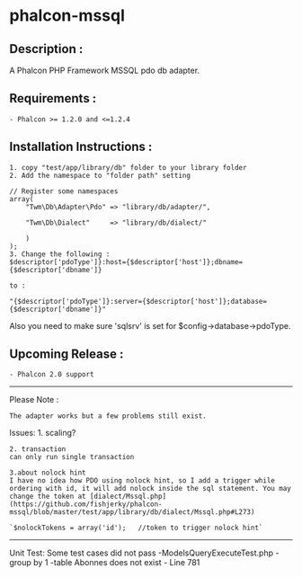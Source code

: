 phalcon-mssql
=============

## Description :

A Phalcon PHP Framework MSSQL pdo db adapter.

## Requirements :
    - Phalcon >= 1.2.0 and <=1.2.4

## Installation Instructions :
    1. copy "test/app/library/db" folder to your library folder
    2. Add the namespace to "folder path" setting

    // Register some namespaces
    array(
		"Twm\Db\Adapter\Pdo" => "library/db/adapter/",

		"Twm\Db\Dialect"     => "library/db/dialect/"

		)
	);
    3. Change the following :
	$descriptor['pdoType']}:host={$descriptor['host']};dbname={$descriptor['dbname']}

	to :

    "{$descriptor['pdoType']}:server={$descriptor['host']};database={$descriptor['dbname']}"

Also you need to make sure 'sqlsrv' is set for $config->database->pdoType. 

## Upcoming Release :
    - Phalcon 2.0 support

---

Please Note :

	The adapter works but a few problems still exist.

Issues:
    1. scaling?

    2. transaction
	can only run single transaction

    3.about nolock hint
	I have no idea how PDO using nolock hint, so I add a trigger while ordering with id, it will add nolock inside the sql statement. You may change the token at [dialect/Mssql.php](https://github.com/fishjerky/phalcon-mssql/blob/master/test/app/library/db/dialect/Mssql.php#L273)	

	`$nolockTokens = array('id');   //token to trigger nolock hint`

---
Unit Test:
    Some test cases did not pass
    -ModelsQueryExecuteTest.php
	-group by 1
        -table Abonnes does not exist - Line 781

